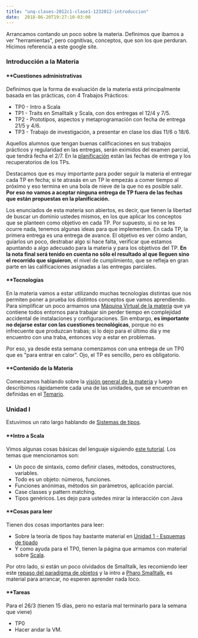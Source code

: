 ```yaml
---
title: "unq-clases-2012c1-clase1-1232012-introduccion"
date:  2018-06-20T19:27:10-03:00
---
```



Arrancamos contando un poco sobre la materia. Definimos que ibamos a ver "herramientas", pero cognitivas, conceptos, que son los que perduran.
Hicimos referencia a este google site. 


### Introducción a la Materia

#### **[]()Cuestiones administrativas
Definimos que la forma de evaluación de la materia está principalmente basada en las prácticas, con 4 Trabajos Prácticos:

* TP0 - Intro a Scala
* TP1 - Traits en Smalltalk y Scala, con dos entregas el 12/4 y 7/5.
* TP2 - Prototipos, aspectos y metaprogramación con fecha de entrega 21/5 y 4/6.
* TP3 - Trabajo de investigación, a presentar en clase los días 11/6 o 18/6.

Aquellos alumnos que tengan buenas calificaciones en sus trabajos prácticos y regularidad en las entregas, serán eximidos del examen parcial, que tendrá fecha el 2/7.
En la [planificación](unq-planificacion) están las fechas de entrega y los recuperatorios de los TPs.


Destacamos que es muy importante para poder seguir la materia el entregar cada TP en fecha; si te atrasás en un TP le empezás a comer tiempo al próximo y eso termina en una bola de nieve de la que no es posible salir. **Por eso no vamos a aceptar ninguna entrega de TP fuera de las fechas que están propuestas en la planificación.**



Los enunciados de esta materia son abiertos, es decir, que tienen la libertad de buscar un dominio ustedes mismos, en los que aplicar los conceptos que se planteen como objetivo en cada TP. Por supuesto, si no se les ocurre nada, tenemos algunas ideas para que implementen.
En cada TP, la primera entrega es una entrega de avance. El objetivo es ver cómo andan, guiarlos un poco, destrabar algo si hace falta, verificar que estamos apuntando a algo adecuado para la materia y para los objetivos del TP. 
**En la nota final será tenido en cuenta no sólo el resultado al que lleguen sino el recorrido que siguieron**, el nivel de cumplimiento, que se refleja en gran parte en las calificaciones asignadas a las entregas parciales.
#### **[]()Tecnologías
En la materia vamos a estar utilizando muchas tecnologías distintas que nos permiten poner a prueba los distintos conceptos que vamos aprendiendo.
Para simplificar un poco armamos una [Máquina Virtual de la materia](te-virtualmachine) que ya contiene todos entornos para trabajar sin perder tiempo en complejidad accidental de instalaciones y configuraciones.
Sin embargo, **es importante no dejarse estar con las cuestiones tecnológicas**, porque no es infrecuente que produzcan trabas; si lo dejo para el último día y me encuentro con una traba, entonces voy a estar en problemas.


Por eso, ya desde esta semana comenzamos con una entrega de un TP0 que es "para entrar en calor". Ojo, el TP es sencillo, pero es obligatorio.


#### **[]()Contenido de la Materia
Comenzamos hablando sobre la [visión general de la materia](conceptos-abstracciones-y-conceptos-visin-general-de-la-materia) y luego describimos rápidamente cada una de las unidades, que se encuentran en definidas en el [Temario](temario).

### Unidad I

Estuvimos un rato largo hablando de [Sistemas de tipos](conceptos-tipos-binding-sistemas-de-tipos).

#### **[]()Intro a Scala

Vimos algunas cosas básicas del lenguaje siguiendo [este tutorial](te-scala). Los temas que mencionamos son:

* Un poco de sintaxis, como definir clases, métodos, constructores, variables.
* Todo es un objeto: números, funciones.
* Funciones anónimas, métodos sin parámetros, aplicación parcial.
* Case classes y pattern matching.
* Tipos genéricos.
Les dejo para ustedes mirar la interacción con Java
#### **[]()Cosas para leer





Tienen dos cosas importantes para leer:

* Sobre la teoría de tipos hay bastante material en [Unidad 1 - Esquemas de tipado](conceptos-tipos-binding)
* Y como ayuda para el TP0, tienen la página que armamos con material sobre [Scala](te-scala).

Por otro lado, si están un poco olvidados de Smalltalk, les recomiendo leer este [repaso del paradigma de objetos](conceptos-tipos-binding-repaso-objetos--smalltalk) y la intro a [Pharo Smalltalk](te-smalltalk), es material para arrancar, no esperen aprender nada loco.

#### **[]()Tareas
Para el 26/3 (tienen 15 días, pero no estaría mal terminarlo para la semana que viene)

* TP0
* Hacer andar la VM.